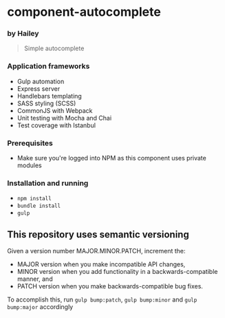 # component-autocomplete
### by Hailey

> Simple autocomplete

### Application frameworks

* Gulp automation
* Express server
* Handlebars templating
* SASS styling (SCSS)
* CommonJS with Webpack
* Unit testing with Mocha and Chai
* Test coverage with Istanbul

### Prerequisites

* Make sure you're logged into NPM as this component uses private modules

### Installation and running

* `npm install`
* `bundle install`
* `gulp`

## This repository uses semantic versioning

Given a version number MAJOR.MINOR.PATCH, increment the:
* MAJOR version when you make incompatible API changes,
* MINOR version when you add functionality in a backwards-compatible manner, and
* PATCH version when you make backwards-compatible bug fixes.

To accomplish this, run `gulp bump:patch`, `gulp bump:minor` and `gulp bump:major` accordingly